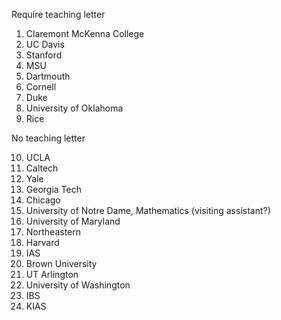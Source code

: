 Require teaching letter
1. Claremont McKenna College
2. UC Davis
3. Stanford
4. MSU
5. Dartmouth
6. Cornell
7. Duke
8. University of Oklahoma
9. Rice

No teaching letter

10. UCLA
11. Caltech
12.  Yale
13. Georgia Tech
14. Chicago
15. University of Notre Dame, Mathematics (visiting assistant?)
16. University of Maryland 
17. Northeastern
18. Harvard
19. IAS
20. Brown University
21. UT Arlington
22. University of Washington
23. IBS
24. KIAS
<!--stackedit_data:
eyJoaXN0b3J5IjpbLTQ2NzEzMDU0NCwtMTgwNDQ5MzQyLDcyNT
A5MjYwNSwxNDIzNzY4MDAzLDg1NjM1NDY3LC03ODkzMDYyNTYs
MTgxNTA4ODgyM119
-->